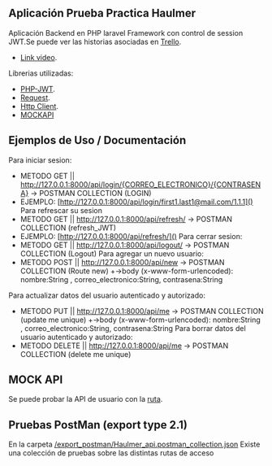 ## Aplicaci&oacute;n Prueba Practica Haulmer

Aplicación Backend en PHP laravel Framework con control de session JWT.Se puede ver las historias asociadas en [Trello](https://trello.com/b/ve2ZLzpJ).

- [Link video](https://youtu.be/cEmXgybYIcA).

Librerias utilizadas:
- [PHP-JWT](https://github.com/firebase/php-jwt).
- [Request](https://laravel.com/docs/8.x/requests).
- [Http Client](https://laravel.com/docs/8.x/http-client).
- [MOCKAPI](https://www.mockapi.io)

## Ejemplos de Uso / Documentaci&oacute;n

Para iniciar sesion:
- METODO GET || http://127.0.0.1:8000/api/login/{CORREO_ELECTRONICO}/{CONTRASENA} -> POSTMAN COLLECTION (LOGIN)
- EJEMPLO: [http://127.0.0.1:8000/api/login/first1.last1@mail.com/1.1.1]()
Para refrescar su sesion
- METODO GET || http://127.0.0.1:8000/api/refresh/ -> POSTMAN COLLECTION (refresh_JWT)
- EJEMPLO: [http://127.0.0.1:8000/api/refresh/]()
Para cerrar sesion:
- METODO GET || http://127.0.0.1:8000/api/logout/ -> POSTMAN COLLECTION (Logout)
Para agregar un nuevo usuario:
- METODO POST || http://127.0.0.1:8000/api/new -> POSTMAN COLLECTION (Route new)
  +->body (x-www-form-urlencoded): nombre:String , correo_electronico:String, contrasena:String

Para actualizar datos del usuario autenticado y autorizado:
- METODO PUT || http://127.0.0.1:8000/api/me -> POSTMAN COLLECTION (update me unique)
  +->body (x-www-form-urlencoded): nombre:String , correo_electronico:String, contrasena:String
Para borrar datos del usuario autenticado y autorizado:
- METODO DELETE || http://127.0.0.1:8000/api/me -> POSTMAN COLLECTION (delete me unique)

## MOCK API

Se puede probar la API de usuario con la [ruta](https://60380d194e3a9b0017e92ba9.mockapi.io/haulmer_mock/usuarios).

## Pruebas PostMan (export type 2.1)

En la carpeta [/export_postman/Haulmer_api.postman_collection.json](https://github.com/JuanManuelCabezasContardo/haulmer_api/tree/main/export_postman) Existe una colecci&oacute;n de pruebas sobre las distintas rutas de acceso 

